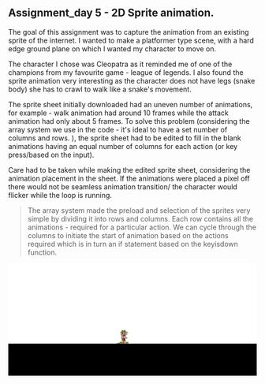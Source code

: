 ## Assignment_day 5 - 2D Sprite animation.


The goal of this assignment was to capture the animation from an existing sprite of the internet. I wanted to make a platformer type scene, with a hard edge ground plane on which I wanted my character to move on.

The character I chose was Cleopatra as it reminded me of one of the champions from my favourite game - league of legends. I also found the sprite animation very interesting as the character does not have legs (snake body) she has to crawl to walk like a snake's movement.

The sprite sheet initially downloaded had an uneven number of animations, for example - walk animation had around 10 frames while the attack animation had only about 5 frames. To solve this problem (considering the array system we use in the code - it's ideal to have a set number of columns and rows. ), the sprite sheet had to be edited to fill in the blank animations
having an equal number of columns for each action (or key press/based on the input).

Care had to be taken while making the edited sprite sheet, considering the animation placement in the sheet. If the animations were placed a pixel off there would not be seamless animation transition/ the character would flicker while the loop is running.

> The array system made the preload and selection of the sprites very simple by dividing it into rows and columns.
> Each row contains all the animations - required for a particular action.
> We can cycle through the columns to initiate the start of animation based on the actions required which is in turn an if statement based on the keyisdown function.

![bg](A5.2.png)


